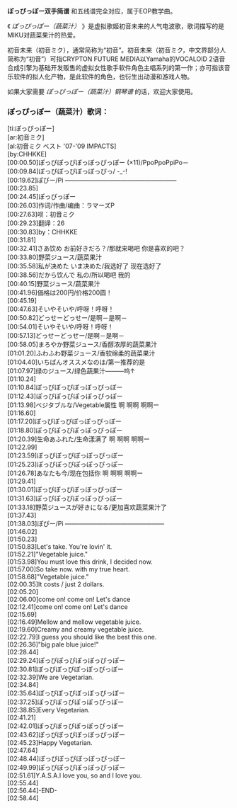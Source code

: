 

**ぽっぴっぽー双手简谱** 和五线谱完全对应，属于EOP教学曲。

《 _ぽっぴっぽー（蔬菜汁）_ 》是虚拟歌姬初音未来的人气电波歌，歌词描写的是MIKU对蔬菜果汁的热爱。

初音未来（初音ミク），通常简称为“初音”。初音未来（初音ミク，中文界部分人简称为“初音”）可指CRYPTON FUTURE
MEDIA以Yamaha的VOCALOID
2语音合成引擎为基础开发贩售的虚拟女性歌手软件角色主唱系列的第一作；亦可指该音乐软件的拟人化产物，是此软件的角色，也衍生出动漫和游戏人物。

如果大家需要 _ぽっぴっぽー（蔬菜汁）钢琴谱_ 的话，欢迎大家使用。

### ぽっぴっぽー（蔬菜汁）歌词：

[ti:ぽっぴっぽー]  
[ar:初音ミク]  
[al:初音ミク ベスト '07-'09 IMPACTS]  
[by:CHHKKE]  
[00:00.50]ぽっぴぽっぴぽっぽっぴっぽー (×11)/PpoPpoPpiPo－  
[00:09.84]ぽっぴぽっぴぽっぽっぴっ/ -_-!  
[00:19.62]ぽぴー/Pi ——————————————————  
[00:23.85]  
[00:24.45]ぽっぴっぽー  
[00:26.03]作词/作曲/编曲：ラマーズP  
[00:27.63]呗：初音ミク  
[00:29.23]翻译：26  
[00:30.83]by：CHHKKE  
[00:31.81]  
[00:32.41]さあ饮め お前好きだろ？/那就来喝吧 你是喜欢的吧？  
[00:33.80]野菜ジュース/蔬菜果汁  
[00:35.58]私が决めた いま决めた/我选好了 现在选好了  
[00:38.56]だから饮んで 私の/所以喝吧 我的  
[00:40.15]野菜ジュース/蔬菜果汁  
[00:41.96]価格は200円/价格200圆！  
[00:45.19]  
[00:47.63]そいやそいや/呼呀！呼呀！  
[00:50.82]どっせーどっせー/是啊－是啊－  
[00:54.01]そいやそいや/呼呀！呼呀！  
[00:57.13]どっせーどっせー/是啊－是啊－  
[00:58.05]まろやか野菜ジュース/香醇浓厚的蔬菜果汁  
[01:01.20]ふわふわ野菜ジュース/香软绵柔的蔬菜果汁  
[01:04.40]いちばんオススメなのは/第一推荐的是  
[01:07.97]绿のジュース/绿色蔬果汁———呜↑  
[01:10.24]  
[01:10.84]ぽっぴぽっぴぽっぽっぴっぽー  
[01:12.43]ぽっぴぽっぴぽっぽっぴっぽー  
[01:13.98]ベジタブルな/Vegetable属性 啊 啊啊 啊啊ー  
[01:16.60]  
[01:17.20]ぽっぴぽっぴぽっぽっぴっぽー  
[01:18.80]ぽっぴぽっぴぽっぽっぴっぽー  
[01:20.39]生命あふれた/生命漾满了 啊 啊啊 啊啊ー  
[01:22.99]  
[01:23.59]ぽっぴぽっぴぽっぽっぴっぽー  
[01:25.23]ぽっぴぽっぴぽっぽっぴっぽー  
[01:26.78]あなたも今/现在包括你 啊 啊啊 啊啊ー  
[01:29.41]  
[01:30.01]ぽっぴぽっぴぽっぽっぴっぽー  
[01:31.63]ぽっぴぽっぴぽっぽっぴっぽー  
[01:33.18]野菜ジュースが好きになる/更加喜欢蔬菜果汁了  
[01:37.43]  
[01:38.03]ぽぴー/Pi ————————————————  
[01:46.02]  
[01:50.23]  
[01:50.83]Let's take. You're lovin' it.  
[01:52.21]"Vegetable juice."  
[01:53.98]You must love this drink, I decided now.  
[01:57.00]So take now. with my true heart.  
[01:58.68]"Vegetable juice."  
[02:00.35]It costs / just 2 dollars.  
[02:05.20]  
[02:06.00]come on! come on! Let's dance  
[02:12.41]come on! come on! Let's dance  
[02:15.69]  
[02:16.49]Mellow and mellow vegetable juice.  
[02:19.60]Creamy and creamy vegetable juice.  
[02:22.79]I guess you should like the best this one.  
[02:26.36]"big pale blue juice!"  
[02:28.44]  
[02:29.24]ぽっぴぽっぴぽっぽっぴっぽー  
[02:30.81]ぽっぴぽっぴぽっぽっぴっぽー  
[02:32.39]We are Vegetarian.  
[02:34.84]  
[02:35.64]ぽっぴぽっぴぽっぽっぴっぽー  
[02:37.25]ぽっぴぽっぴぽっぽっぴっぽー  
[02:38.85]Every Vegetarian.  
[02:41.21]  
[02:42.01]ぽっぴぽっぴぽっぽっぴっぽー  
[02:43.62]ぽっぴぽっぴぽっぽっぴっぽー  
[02:45.23]Happy Vegetarian.  
[02:47.64]  
[02:48.44]ぽっぴぽっぴぽっぽっぴっぽー  
[02:49.99]ぽっぴぽっぴぽっぽっぴっぽー  
[02:51.61]Y.A.S.A.I love you, so and I love you.  
[02:55.44]  
[02:56.44]-END-  
[02:58.44]


